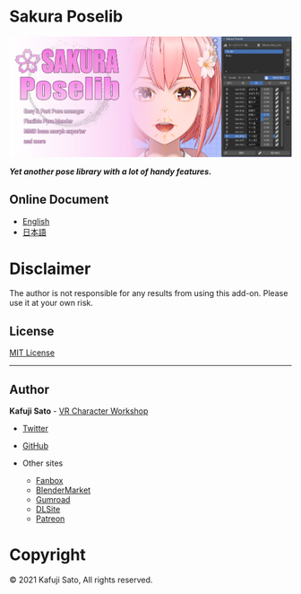 # Sakura Poselib

![keyart](img/keyart.png)

***Yet another pose library with a lot of handy features.***

## Online Document

- [English](https://kafuji.github.io/Sakura-Creative-Suite/en/addons/Sakura_PoseLib/)
- [日本語](https://kafuji.github.io/Sakura-Creative-Suite/ja/addons/Sakura_PoseLib/)


# Disclaimer

The author is not responsible for any results from using this add-on. Please use it at your own risk.

## License

[MIT License](https://opensource.org/license/mit)

---

## Author

**Kafuji Sato** - [VR Character Workshop](https://fantia.jp/fanclubs/3967)

- [Twitter](https://twitter.com/Kafuji)
- [GitHub](https://kafuji.github.io)


- Other sites
    - [Fanbox](https://kafuji.fanbox.cc/)
    - [BlenderMarket](https://blendermarket.com/creators/kafuji)
    - [Gumroad](https://gumroad.com/kafuji)
    - [DLSite](https://www.dlsite.com/maniax/circle/profile/=/maker_id/RG40057.html)
    - [Patreon](https://www.patreon.com/kafuji)

# Copyright

© 2021 Kafuji Sato, All rights reserved.
```

